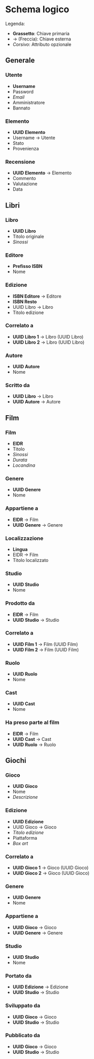 # Schema logico

Legenda:
- **Grassetto**: Chiave primaria
- → (Freccia): Chiave esterna
- _Corsivo_: Attributo opzionale

<!--TODO: Gestire le gerarchie, capire se è possibile usare il prefisso ISBN per identificare l'editore-->

## Generale

### Utente
- **Username**
- Password
- _Email_
- Amministratore
- Bannato

### Elemento
- **UUID Elemento**
- Username → Utente
- Stato
- Provenienza

### Recensione
- **UUID Elemento** → Elemento
- Commento
- Valutazione
- Data

## Libri

### Libro
- **UUID Libro**
- Titolo originale
- _Sinossi_

### Editore
- **Prefisso ISBN**
- Nome

### Edizione
- **ISBN Editore** → Editore
- **ISBN Resto**
- UUID Libro → Libro
- Titolo edizione

### Correlato a 
- **UUID Libro 1** → Libro (UUID Libro)
- **UUID Libro 2** → Libro (UUID Libro)

### Autore
- **UUID Autore**
- Nome

### Scritto da
- **UUID Libro** → Libro
- **UUID Autore** → Autore

## Film

### Film
- **EIDR**
- Titolo
- _Sinossi_
- _Durata_
- _Locandina_

### Genere
- **UUID Genere**
- Nome

### Appartiene a
- **EIDR** → Film
- **UUID Genere** → Genere

### Localizzazione
- **Lingua**
- EIDR → Film
- Titolo localizzato

### Studio
- **UUID Studio**
- Nome

### Prodotto da
- **EIDR** → Film
- **UUID Studio** → Studio

### Correlato a 
- **UUID Film 1** → Film (UUID Film)
- **UUID Film 2** → Film (UUID Film)

### Ruolo
- **UUID Ruolo**
- Nome

### Cast
- **UUID Cast**
- Nome

### Ha preso parte al film
- **EIDR** → Film
- **UUID Cast** → Cast
- **UUID Ruolo** → Ruolo

## Giochi

### Gioco
- **UUID Gioco**
- Nome
- _Descrizione_

### Edizione
- **UUID Edizione**
- UUID Gioco → Gioco
- _Titolo edizione_
- Piattaforma
- _Box art_

### Correlato a 
- **UUID Gioco 1** → Gioco (UUID Gioco)
- **UUID Gioco 2** → Gioco (UUID Gioco)

### Genere
- **UUID Genere**
- Nome

### Appartiene a
- **UUID Gioco** → Gioco
- **UUID Genere** → Genere

### Studio 
- **UUID Studio**
- Nome

### Portato da
- **UUID Edizione** → Edizione
- **UUID Studio** → Studio

### Sviluppato da 
- **UUID Gioco** → Gioco
- **UUID Studio** → Studio

### Pubblicato da 
- **UUID Gioco** → Gioco
- **UUID Studio** → Studio